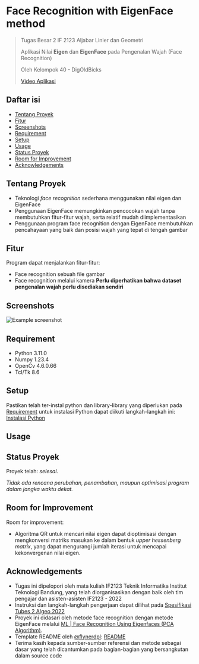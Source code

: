 # Face Recognition with EigenFace method
> Tugas Besar 2 IF 2123 Aljabar Linier dan Geometri
> 
> Aplikasi Nilai **Eigen** dan **EigenFace** pada Pengenalan Wajah (Face Recognition)
> 
> Oleh Kelompok 40 - DigOldBicks
> 
> [Video Aplikasi](https://www.youtube.com/watch?v=dQw4w9WgXcQ) <!-- jangan lupa ganti ke video tubes -->

## Daftar isi
* [Tentang Proyek](#tentang-proyek)
* [Fitur](#fitur)
* [Screenshots](#screenshots)
* [Requirement](#requirement)
* [Setup](#setup)
* [Usage](#usage)
* [Status Proyek](#status-proyek)
* [Room for Improvement](#room-for-improvement)
* [Acknowledgements](#acknowledgements)


## Tentang Proyek
- Teknologi *face recognition* sederhana menggunakan nilai eigen dan EigenFace
- Penggunaan EigenFace memungkinkan pencocokan wajah tanpa membutuhkan fitur-fitur wajah, serta relatif mudah diimplementasikan
- Penggunaan program face recognition dengan EigenFace membutuhkan pencahayaan yang baik dan posisi wajah yang tepat di tengah gambar


## Fitur
Program dapat menjalankan fitur-fitur:
- Face recognition sebuah file gambar
- Face recognition melalui kamera
**Perlu diperhatikan bahwa dataset pengenalan wajah perlu disediakan sendiri**


## Screenshots
![Example screenshot](./img/screenshot.png)
<!-- If you have screenshots you'd like to share, include them here. -->


## Requirement
- Python    3.11.0
- Numpy     1.23.4
- OpenCv    4.6.0.66
- Tcl/Tk    8.6


## Setup
Pastikan telah ter-instal python dan library-library yang diperlukan pada [Requirement](#requirement) untuk instalasi Python dapat diikuti langkah-langkah ini: [Instalasi Python](https://www.python.org/about/gettingstarted/)


## Usage
<!-- How does one go about using it? -->
<!-- Provide various use cases and code examples here. -->

## Status Proyek
Proyek telah: _selesai_.

*Tidak ada rencana perubahan, penambahan, maupun optimisasi program dalam jangka waktu dekat.*


## Room for Improvement
Room for improvement:
- Algoritma QR untuk mencari nilai eigen dapat dioptimisasi dengan mengkonversi matriks masukan ke dalam bentuk *upper hessenberg matrix*, yang dapat mengurangi jumlah iterasi untuk mencapai kekonvergenan nilai eigen.


## Acknowledgements
- Tugas ini dipelopori oleh mata kuliah IF2123 Teknik Informatika Institut Teknologi Bandung, yang telah diorganisasikan dengan baik oleh tim pengajar dan asisten-asisten IF2123 - 2022
- Instruksi dan langkah-langkah pengerjaan dapat dilihat pada [Spesifikasi Tubes 2 Algeo 2022](https://docs.google.com/document/d/1-5JH-SmcUdFCGRMl5z_C9s9-SexH68UX/)
- Proyek ini didasari oleh metode face recognition dengan metode EigenFace melalui [ML | Face Recognition Using Eigenfaces (PCA Algorithm)](https://www.geeksforgeeks.org/ml-face-recognition-using-eigenfaces-pca-algorithm/).
- Template README oleh [@flynerdpl](https://www.flynerd.pl/): [README](https://github.com/ritaly/README-cheatsheet)
- Terima kasih kepada sumber-sumber referensi dan metode sebagai dasar yang telah dicantumkan pada bagian-bagian yang bersangkutan dalam source code


